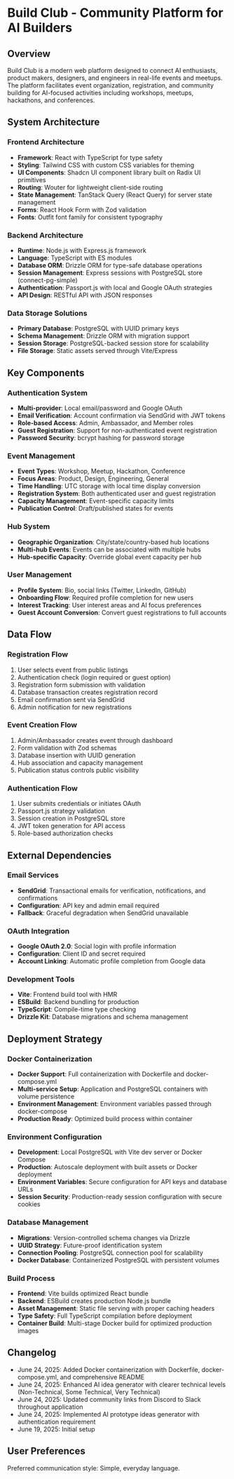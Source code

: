 # Build Club - Community Platform for AI Builders

## Overview

Build Club is a modern web platform designed to connect AI enthusiasts, product makers, designers, and engineers in real-life events and meetups. The platform facilitates event organization, registration, and community building for AI-focused activities including workshops, meetups, hackathons, and conferences.

## System Architecture

### Frontend Architecture
- **Framework**: React with TypeScript for type safety
- **Styling**: Tailwind CSS with custom CSS variables for theming
- **UI Components**: Shadcn UI component library built on Radix UI primitives
- **Routing**: Wouter for lightweight client-side routing
- **State Management**: TanStack Query (React Query) for server state management
- **Forms**: React Hook Form with Zod validation
- **Fonts**: Outfit font family for consistent typography

### Backend Architecture
- **Runtime**: Node.js with Express.js framework
- **Language**: TypeScript with ES modules
- **Database ORM**: Drizzle ORM for type-safe database operations
- **Session Management**: Express sessions with PostgreSQL store (connect-pg-simple)
- **Authentication**: Passport.js with local and Google OAuth strategies
- **API Design**: RESTful API with JSON responses

### Data Storage Solutions
- **Primary Database**: PostgreSQL with UUID primary keys
- **Schema Management**: Drizzle ORM with migration support
- **Session Storage**: PostgreSQL-backed session store for scalability
- **File Storage**: Static assets served through Vite/Express

## Key Components

### Authentication System
- **Multi-provider**: Local email/password and Google OAuth
- **Email Verification**: Account confirmation via SendGrid with JWT tokens
- **Role-based Access**: Admin, Ambassador, and Member roles
- **Guest Registration**: Support for non-authenticated event registration
- **Password Security**: bcrypt hashing for password storage

### Event Management
- **Event Types**: Workshop, Meetup, Hackathon, Conference
- **Focus Areas**: Product, Design, Engineering, General
- **Time Handling**: UTC storage with local time display conversion
- **Registration System**: Both authenticated user and guest registration
- **Capacity Management**: Event-specific capacity limits
- **Publication Control**: Draft/published states for events

### Hub System
- **Geographic Organization**: City/state/country-based hub locations
- **Multi-hub Events**: Events can be associated with multiple hubs
- **Hub-specific Capacity**: Override global event capacity per hub

### User Management
- **Profile System**: Bio, social links (Twitter, LinkedIn, GitHub)
- **Onboarding Flow**: Required profile completion for new users
- **Interest Tracking**: User interest areas and AI focus preferences
- **Guest Account Conversion**: Convert guest registrations to full accounts

## Data Flow

### Registration Flow
1. User selects event from public listings
2. Authentication check (login required or guest option)
3. Registration form submission with validation
4. Database transaction creates registration record
5. Email confirmation sent via SendGrid
6. Admin notification for new registrations

### Event Creation Flow
1. Admin/Ambassador creates event through dashboard
2. Form validation with Zod schemas
3. Database insertion with UUID generation
4. Hub association and capacity management
5. Publication status controls public visibility

### Authentication Flow
1. User submits credentials or initiates OAuth
2. Passport.js strategy validation
3. Session creation in PostgreSQL store
4. JWT token generation for API access
5. Role-based authorization checks

## External Dependencies

### Email Services
- **SendGrid**: Transactional emails for verification, notifications, and confirmations
- **Configuration**: API key and admin email required
- **Fallback**: Graceful degradation when SendGrid unavailable

### OAuth Integration
- **Google OAuth 2.0**: Social login with profile information
- **Configuration**: Client ID and secret required
- **Account Linking**: Automatic profile completion from Google data

### Development Tools
- **Vite**: Frontend build tool with HMR
- **ESBuild**: Backend bundling for production
- **TypeScript**: Compile-time type checking
- **Drizzle Kit**: Database migrations and schema management

## Deployment Strategy

### Docker Containerization
- **Docker Support**: Full containerization with Dockerfile and docker-compose.yml
- **Multi-service Setup**: Application and PostgreSQL containers with volume persistence
- **Environment Management**: Environment variables passed through docker-compose
- **Production Ready**: Optimized build process within container

### Environment Configuration
- **Development**: Local PostgreSQL with Vite dev server or Docker Compose
- **Production**: Autoscale deployment with built assets or Docker deployment
- **Environment Variables**: Secure configuration for API keys and database URLs
- **Session Security**: Production-ready session configuration with secure cookies

### Database Management
- **Migrations**: Version-controlled schema changes via Drizzle
- **UUID Strategy**: Future-proof identification system
- **Connection Pooling**: PostgreSQL connection pool for scalability
- **Docker Database**: Containerized PostgreSQL with persistent volumes

### Build Process
- **Frontend**: Vite builds optimized React bundle
- **Backend**: ESBuild creates production Node.js bundle
- **Asset Management**: Static file serving with proper caching headers
- **Type Safety**: Full TypeScript compilation before deployment
- **Container Build**: Multi-stage Docker build for optimized production images

## Changelog

- June 24, 2025: Added Docker containerization with Dockerfile, docker-compose.yml, and comprehensive README
- June 24, 2025: Enhanced AI idea generator with clearer technical levels (Non-Technical, Some Technical, Very Technical)
- June 24, 2025: Updated community links from Discord to Slack throughout application
- June 24, 2025: Implemented AI prototype ideas generator with authentication requirement
- June 19, 2025: Initial setup

## User Preferences

Preferred communication style: Simple, everyday language.